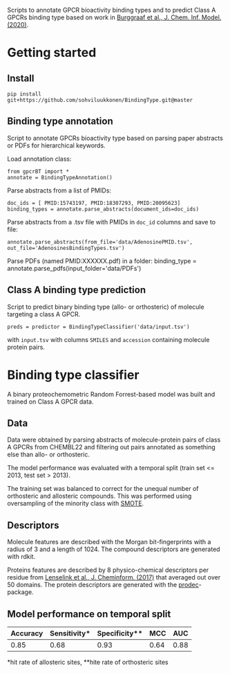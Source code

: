 
Scripts to annotate GPCR bioactivity binding types and to predict Class A GPCRs binding type based on work in [Burggraaf et al., J. Chem. Inf. Model. (2020)](https://doi.org/10.1021/acs.jcim.0c00695).

# Getting started

## Install

    pip install git+https://github.com/sohviluukkonen/BindingType.git@master

## Binding type annotation

Script to annotate GPCRs bioactivity type based on parsing paper abstracts or PDFs for hierarchical keywords.

Load annotation class: 

    from gpcrBT import *
    annotate = BindingTypeAnnotation()

Parse abstracts from a list of PMIDs:

    doc_ids = [ PMID:15743197, PMID:18307293, PMID:20095623]
    binding_types = annotate.parse_abstracts(document_ids=doc_ids)

Parse abstracts from a .tsv file with PMIDs in `doc_id` columns and save to file:

    annotate.parse_abstracts(from_file='data/AdenosinePMID.tsv', out_file='AdenosinesBindingTypes.tsv')

Parse PDFs (named PMID:XXXXXX.pdf) in a folder:
    binding_type = annotate.parse_pdfs(input_folder='data/PDFs')


## Class A binding type prediction

Script to predict binary binding type (allo- or orthosteric) of molecule targeting a class A GPCR.

    preds = predictor = BindingTypeClassifier('data/input.tsv')

with `input.tsv` with columns `SMILES` and `accession` containing molecule protein pairs.

# Binding type classifier

A binary proteochemometric Random Forrest-based model was built and trained on Class A GPCR data. 

## Data

Data were obtained by parsing abstracts of molecule-protein pairs of class A GPCRs from CHEMBL22 and filtering out pairs annotated as something else than allo- or orthosteric.

 The model performance was evaluated with a temporal split (train set <= 2013, test set > 2013).

The training set was balanced to correct for the unequal number of orthosteric and allosteric compounds. This was performed using oversampling of the minority class with [SMOTE](https://https://imbalanced-learn.org/stable/references/generated/imblearn.over_sampling.SMOTE.html).

## Descriptors
Molecule features are described with the Morgan bit-fingerprints with a radius of 3 and a length of 1024. The compound descriptors are generated with rdkit.

Proteins features are described by 8 physico-chemical descriptors per residue from [Lenselink et al., J. Cheminform. (2017)](https://doi.org/10.1186/s13321-017-0232-0) that averaged out over 50 domains. The protein descriptors are generated with the [prodec](https://https://github.com/OlivierBeq/ProDEC)-package.


## Model performance on temporal split

| Accuracy | Sensitivity* | Specificity** | MCC  | AUC  |
|----------|--------------|---------------|------|------|
| 0.85     | 0.68         | 0.93          | 0.64 | 0.88 |

*hit rate of allosteric sites, **hite rate of orthosteric sites